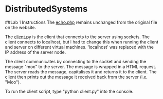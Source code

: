# DistributedSystems

##Lab 1 Instructions
The [echo.php](https://github.com/pgeogheg/DistributedSystems/blob/master/Lab1/echo.php) remains unchanged from the original file on the website.

The [client.py](https://github.com/pgeogheg/DistributedSystems/blob/master/Lab1/client.py) is the client that connects to the server using sockets. The client connects to localhost, but I had to change this
when running the client and server on different virtual machines. 'localhost' was replaced with the IP address of the server node.

The client communicates by connecting to the socket and sending the message "moo" to the server. The message is wrapped in a HTML request.
The server reads the message, capitalises it and returns it to the client. The client then prints out the message it received back from the
server (i.e. "Moo").

To run the client script, type "python client.py" into the console.
